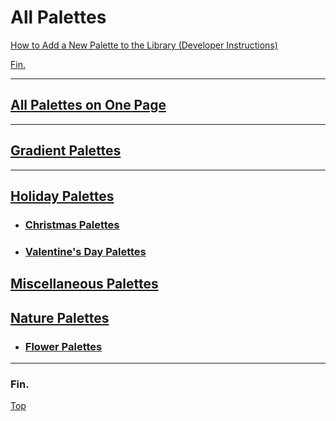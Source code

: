 # All Palettes

[How to Add a New Palette to the Library (Developer Instructions)](./add-new-palette.md)

[Fin.](#fin)

----

## [All Palettes on One Page](./all-palettes_one-page.md)

----

## [Gradient Palettes](./gradient-palettes.md)

----

## [Holiday Palettes](./holiday/holiday-palettes.md)
  * ### [Christmas Palettes](./holiday/christmas/christmas-palettes.md)
  * ### [Valentine's Day Palettes](./holiday/valentines-day/valentines-day-palettes.md)

## [Miscellaneous Palettes](./miscellaneous/miscellaneous-palettes.md)

## [Nature Palettes](./nature/nature-palettes.md)
  * ### [Flower Palettes](./nature/flower/flower-palettes.md)

----

### Fin.

[Top](#all-palettes)
